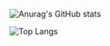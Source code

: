 
![Anurag's GitHub stats](https://readme-stats.clckblog.space/api?username=rois2coeurs&theme=github_dark)

![Top Langs](https://readme-stats.clckblog.space//top-langs/?username=rois2coeurs&theme=github_dark)

<!--
**rois2coeurs/rois2coeurs** is a ✨ _special_ ✨ repository because its `README.md` (this file) appears on your GitHub profile.

Here are some ideas to get you started:

- 🔭 I’m currently working on ...
- 🌱 I’m currently learning ...
- 👯 I’m looking to collaborate on ...
- 🤔 I’m looking for help with ...
- 💬 Ask me about ...
- 📫 How to reach me: ...
- 😄 Pronouns: ...
- ⚡ Fun fact: ...
-->

